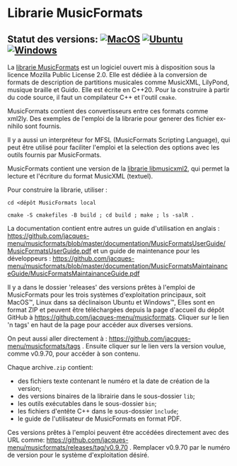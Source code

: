 # Librarie MusicFormats

Statut des versions:
[![MacOS](https://github.com/jacques-menu/musicformats/actions/workflows/build-macos-artifact/badge.svg)](https://github.com/jacques-menu/musicformats/actions/workflows/build-macos-artifact)
[![Ubuntu](https://github.com/jacques-menu/musicformats/actions/workflows/build-ubuntu-artifact.yml/badge.svg)](https://github.com/jacques-menu/musicformats/actions/workflows/build-ubuntu-artifact.yml)
[![Windows](https://github.com/jacques-menu/musicformats/actions/workflows/build-windows-artifact.yml/badge.svg)](https://github.com/jacques-menu/musicformats/actions/workflows/build-windows-artifact.yml)
----

La [librarie MusicFormats](https://github.com/jacques-menu/musicformats)
est un logiciel ouvert mis à disposition sous la licence Mozilla Public License 2.0.
Elle est dédiée à la conversion de formats de description de partitions musicales
comme MusicXML, LilyPond, musique braille et Guido.
Elle est écrite en C++20. Pour la construire à partir du code source,
il faut un compilateur C++ et l'outil `cmake`.

MusicFormats contient des  convertisseurs entre ces formats comme xml2ly.
Des exemples de l'emploi de la librarie pour generer des fichier ex-nihilo sont fournis.

Il y a aussi un interpréteur for MFSL (MusicFormats Scripting Language),
qui peut être utilisé pour faciliter l'emploi et la selection des options
avec les outils fournis par MusicFormats.

MusicFormats contient une version de la [librarie libmusicxml2](https://github.com/grame-cncm/libmusicxml.git),
qui permet la lecture et l'écriture du format MusicXML (textuel).

Pour construire la librarie, utiliser :

    cd <dépôt MusicFormats local

    cmake -S cmakefiles -B build ; cd build ; make ; ls -salR .

La documentation contient entre autres un guide d'utilisation en anglais :
  https://github.com/jacques-menu/musicformats/blob/master/documentation/MusicFormatsUserGuide/MusicFormatsUserGuide.pdf
et un guide de maintenance pour les développeurs :
  https://github.com/jacques-menu/musicformats/blob/master/documentation/MusicFormatsMaintainanceGuide/MusicFormatsMaintainanceGuide.pdf

Il y a dans le dossier 'releases' des versions prêtes à l'emploi de MusicFormats pour les trois systèmes d'exploitation principaux,
soit MacOS™, Linux dans sa déclinaison Ubuntu et Windows™,
Elles sont en format ZIP et peuvent être téléchargées depuis la page d'accueil du dépôt GitHub à
https://github.com/jacques-menu/musicformats.
Cliquer sur le lien 'n tags' en haut de la page pour accéder aux diverses versions.

On peut aussi aller directement à :
https://github.com/jacques-menu/musicformats/tags .
Ensuite cliquer sur le lien vers la version voulue, comme v0.9.70, pour accéder à son contenu.

Chaque archive`.zip` contient:
  - des fichiers texte contenant le numéro et la date de création de la version;
  - des versions binaires de la librairie dans le sous-dossier `lib`;
  - les outils exécutables dans le sous-dossier `bin`;
  - les fichiers d'entête C++ dans le sous-dossier `ìnclude`;
  - le guide de l'utilisateur de MusicFormats en format PDF.

Ces versions prêtes à l'emploi peuvent être accédées directement avec des URL comme:
  https://github.com/jacques-menu/musicformats/releases/tag/v0.9.70 .
Remplacer v0.9.70 par le numéro de version pour le système d'exploitation désiré.

